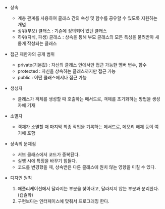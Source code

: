 * 상속
  - 계층 관계를 사용하여 클래스 간의 속성 및 함수를 공유할 수 있도록 지원하는 개념
  - 상위(부모) 클래스 : 기존에 정의되어 있던 클래스
  - 하위(자식, 파생) 클래스 : 상속을 통해 부모 클래스의 모든 특성을 물려받아 새롭게 작성되는 클래스

* 접근 제한자의 공개 범위
  - private(기본값) 
    : 자신의 클래스 안에서만 접근 가능한 멤버 변수, 함수
  - protected
    : 자신을 상속하는 클래스까지만 접근 가능
  - public
    : 어떤 클래스에서나 접근 가능

* 생성자
  - 클래스가 객체를 생성할 때 호출하는 메서드로, 객체를 초기화하는 방법을 생성자에 기재

* 소멸자
  - 객체가 소멸할 때 마지막 최종 작업을 기록하는 메서드로, 메모리 해제 등이 여기에 포함

* 상속의 문제점
  - 서브 클래스에서 코드가 중복된다.
  - 실행 시에 특징을 바꾸기 힘들다.
  - 코드를 변경했을 때, 상속받은 다른 클래스에 원치 않는 영향을 미칠 수 있다.

* 디자인 원칙
  1) 애플리케이션에서 달라지는 부분을 찾아내고, 달라지지 않는 부분과 분리한다. (캡슐화)
  2) 구현보다는 인터페이스에 맞춰서 프로그래밍 한다.
